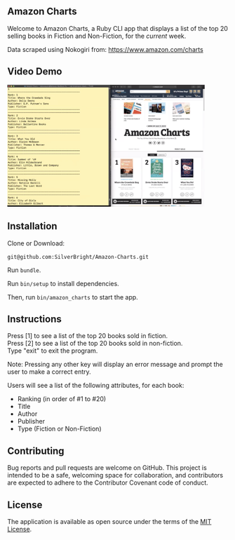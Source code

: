 ## Amazon Charts

Welcome to Amazon Charts, a Ruby CLI app that displays a list of the top 20 selling books in Fiction and Non-Fiction, for the <i>current</i> week.  

Data scraped using Nokogiri from: https://www.amazon.com/charts

## Video Demo
<a href="https://youtu.be/3j27yScYdTA" target="_blank"><img src="images/videoimage.png" 
alt="Amazon Charts" width="450" /></a>


## Installation

Clone or Download:

    git@github.com:SilverBright/Amazon-Charts.git

Run `bundle`.

Run `bin/setup` to install dependencies.

Then, run `bin/amazon_charts` to start the app.

## Instructions

Press [1] to see a list of the top 20 books sold in fiction.  
Press [2] to see a list of the top 20 books sold in non-fiction.  
Type "exit" to exit the program.

Note: Pressing any other key will display an error message and prompt the user to make a correct entry.

Users will see a list of the following attributes, for each book:

- Ranking (in order of #1 to #20)
- Title
- Author
- Publisher
- Type (Fiction or Non-Fiction)


## Contributing

Bug reports and pull requests are welcome on GitHub. This project is intended to be a safe, welcoming space for collaboration, and contributors are expected to adhere to the Contributor Covenant code of conduct.

## License

The application is available as open source under the terms of the [MIT License](https://github.com/SilverBright/Amazon-Charts/blob/master/LICENSE.txt).